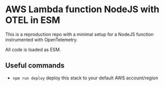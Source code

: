 # AWS Lambda function NodeJS with OTEL in ESM

This is a reproduction repo with a minimal setup for a NodeJS function instrumented with OpenTelemetry.

All code is loaded as ESM. 


## Useful commands

* `npm run deploy`  deploy this stack to your default AWS account/region
